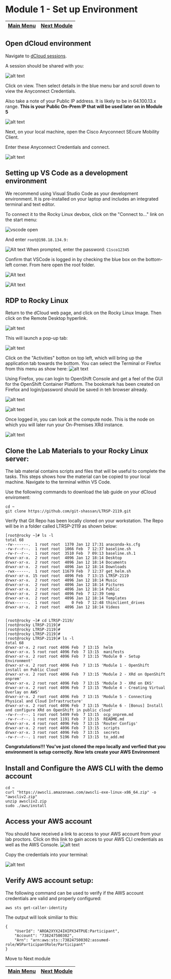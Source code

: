 # Module 1 - Set up Environment
|[Main Menu](https://github.com/git-shassan/LTRSP-2119/blob/main/README.md)|[Next Module](https://github.com/git-shassan/LTRSP-2119/blob/main/Module%202%20-%20XRd%20on%20OpenShift%20onprem/README.md)|
|----------------------------|----------------------------|

## Open dCloud environment

Navigate to [dCloud sessions](https://dcloud2-rtp.cisco.com/dashboard/sessions?returnPathTitleKey=view-session).

A session should be shared with you:

![alt text](image-5.png)

Click on view. Then select details in the blue menu bar and scroll down to view the Anyconnect Credentials.

Also take a note of your Public IP address. It is likely to be in 64.100.13.x range. **This is your Public On-Prem IP that will be used later on in Module 5**

![alt text](image-6.png)


Next, on your local machine, open the Cisco Anyconnect SEcure Mobility Client.

Enter these Anyconnect Credentials and connect.

![alt text](image-7.png)


## Setting up VS Code as a development environment

We recommend using Visual Studio Code as your development environment. It is pre-installed on your laptop and includes an integrated terminal and text editor.

To connect it to the Rocky Linux devbox, click on the "Connect to..." link on the start menu:

![vscode open](vscode-open.png)

And enter `root@198.18.134.9:`

![Alt text](image-4.png)
When prompted, enter the password: `C1sco12345`

Confirm that VSCode is logged in by checking the blue box on the bottom-left corner. From here open the root folder.

![Alt text](image-1.png)

![Alt text](image-2.png)
## RDP to Rocky Linux
Return to the dCloud web page, and click on the Rocky Linux Image. Then click on the Remote Desktop hyperlink.

![alt text](image-8.png)

This will launch a pop-up tab:

![alt text](image-9.png)

Click on the "Activities" botton on top left, which will bring up the application tab towards the bottom. You can select the Terminal or Firefox from this menu as show here: 
![alt text](image-10.png)

Using Firefox, you can login to OpenShift Console and get a feel of the GUI for the OpenShift Container Platform. The bookmark has been created on Firefox and login/password should be saved in teh browser already.

![alt text](OCP-Login1.png)

![alt text](OCP-Login2.png)

 Once logged in, you can look at the compute node. This is the node on which you will later run your On-Premises XRd instance. 
 
![alt text](OCP-Login3.png)

## Clone the Lab Materials to your Rocky Linux server: 
The lab material contains scripts and files that will be useful to complete the tasks. This steps shows how the material can be copied to your local machine. Navigate to the terminal within VS Code.

Use the following commands to download the lab guide on your dCloud enviroment: 
```
cd ~
git clone https://github.com/git-shassan/LTRSP-2119.git
```

Verify that Git Repo has been locally cloned on your workstation. The Repo will be in a folder called LTRSP-2119 as shown below:

```
[root@rocky ~]# ls -l
total 68
-rw-------.  1 root root  1370 Jan 12 17:31 anaconda-ks.cfg
-rw-r--r--.  1 root root  1066 Feb  7 12:37 baseline.sh
-rw-r--r--.  1 root root  3510 Feb  7 09:13 baseline.sh.1
drwxr-xr-x.  2 root root  4096 Jan 12 18:14 Desktop
drwxr-xr-x.  2 root root  4096 Jan 12 18:14 Documents
drwxr-xr-x.  2 root root  4096 Jan 12 18:14 Downloads
-rwx------.  1 root root 11679 Feb  7 12:37 get_helm.sh
drwxr-xr-x. 15 root root  4096 Feb  7 13:15 LTRSP-2119  
drwxr-xr-x.  2 root root  4096 Jan 12 18:14 Music
drwxr-xr-x.  2 root root  4096 Jan 12 18:14 Pictures
drwxr-xr-x.  2 root root  4096 Jan 12 18:14 Public
drwxr-xr-x.  2 root root  4096 Feb  7 12:39 temp
drwxr-xr-x.  2 root root  4096 Jan 12 18:14 Templates
drwx------.  1 root root     0 Feb  7 12:48 thinclient_drives
drwxr-xr-x.  2 root root  4096 Jan 12 18:14 Videos


[root@rocky ~]# cd LTRSP-2119/
[root@rocky LTRSP-2119]#
[root@rocky LTRSP-2119]#
[root@rocky LTRSP-2119]#
[root@rocky LTRSP-2119]# ls -l
total 68
drwxr-xr-x. 2 root root 4096 Feb  7 13:15  helm
drwxr-xr-x. 5 root root 4096 Feb  7 13:15  manifests
drwxr-xr-x. 2 root root 4096 Feb  7 13:15 'Module 0 - Setup Environment'
drwxr-xr-x. 2 root root 4096 Feb  7 13:15 'Module 1 - OpenShift install on Public Cloud'
drwxr-xr-x. 2 root root 4096 Feb  7 13:15 'Module 2 - XRd on OpenShift onprem'
drwxr-xr-x. 2 root root 4096 Feb  7 13:15 'Module 3 - XRd on EKS'
drwxr-xr-x. 2 root root 4096 Feb  7 13:15 'Module 4 - Creating Virtual Overlay on AWS'
drwxr-xr-x. 2 root root 4096 Feb  7 13:15 'Module 5 - Connecting Physical and Cloud Infrastructure'
drwxr-xr-x. 2 root root 4096 Feb  7 13:15 'Module 6 - [Bonus] Install and configure XRd on OpenShift in public cloud'
-rw-r--r--. 1 root root 5499 Feb  7 13:15  ocp_onprem.md
-rw-r--r--. 1 root root 1191 Feb  7 13:15  README.md
drwxr-xr-x. 4 root root 4096 Feb  7 13:15 'Router Configs'
drwxr-xr-x. 2 root root 4096 Feb  7 13:15  scripts
drwxr-xr-x. 3 root root 4096 Feb  7 13:15  secrets
-rw-r--r--. 1 root root 5196 Feb  7 13:15  to_add.md
```

**Congratulations!!! You've just cloned the repo locally and verfied that you environment is setup correctly. Now lets create your AWS Environment**


## Install and Configure the AWS CLI with the demo account
    cd ~
    curl "https://awscli.amazonaws.com/awscli-exe-linux-x86_64.zip" -o "awscliv2.zip"
    unzip awscliv2.zip
    sudo ./aws/install

## Access your AWS account
You should have received a link to access to your AWS account from your lab proctors. Click on this link to gain acces to your AWS CLI credentials as well as the AWS Console.
![alt text](XRd-aws-login-screen.png)

Copy the credentials into your terminal:

![alt text](XRd-aws-credentials.png)

## Verify AWS account setup: 
The following command can be used to verify if the AWS account credentials are valid and properly configured: 
```
aws sts get-caller-identity
```
The output will look similiar to this: 
```
{
    "UserId": "AROA2XYX24IHIPX34TPUE:Participant",
    "Account": "738247500302",
    "Arn": "arn:aws:sts::738247500302:assumed-role/WSParticipantRole/Participant"
}
```

Move to Next module

|[Main Menu](https://github.com/git-shassan/LTRSP-2119/blob/main/README.md)|[Next Module](https://github.com/git-shassan/LTRSP-2119/blob/main/Module%202%20-%20XRd%20on%20OpenShift%20onprem/README.md)|
|----------------------------|----------------------------|


